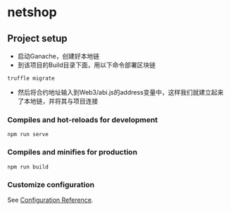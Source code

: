 # netshop

## Project setup

- 启动Ganache，创建好本地链
- 到该项目的Build目录下面，用以下命令部署区块链

```
truffle migrate
```

- 然后将合约地址输入到Web3/abi.js的address变量中，这样我们就建立起来了本地链，并将其与项目连接

### Compiles and hot-reloads for development

```
npm run serve
```

### Compiles and minifies for production
```
npm run build
```

### Customize configuration
See [Configuration Reference](https://cli.vuejs.org/config/).
